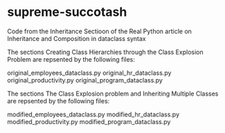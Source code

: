 # supreme-succotash
Code from the Inheritance Sectioon of the Real Python article on Inheritance and Composition in dataclass syntax 

The sections Creating Class Hierarchies through the Class Explosion Problem are repsented by the following files:

original_employees_dataclass.py
original_hr_dataclass.py
original_productivity.py
original_program_dataclass.py

The sections The Class Explosion problem and Inheriting Multiple Classes are repsented by the following files:

modified_employees_dataclass.py
modified_hr_dataclass.py
modified_productivity.py
modified_program_dataclass.py
